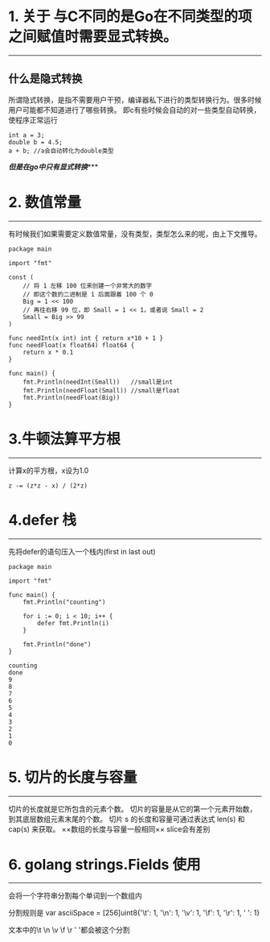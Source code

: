 # 1. 关于 与C不同的是Go在不同类型的项之间赋值时需要显式转换。
------
## 什么是隐式转换
所谓隐式转换，是指不需要用户干预，编译器私下进行的类型转换行为。很多时候用户可能都不知道进行了哪些转换。
即c有些时候会自动的对一些类型自动转换，使程序正常运行
```
int a = 3;
double b = 4.5;
a + b; //a会自动转化为double类型
```

*****但是在go中只有显式转换********

# 2. 数值常量
-----
有时候我们如果需要定义数值常量，没有类型，类型怎么来的呢，由上下文推导。
```
package main

import "fmt"

const (
	// 将 1 左移 100 位来创建一个非常大的数字
	// 即这个数的二进制是 1 后面跟着 100 个 0
	Big = 1 << 100
	// 再往右移 99 位，即 Small = 1 << 1，或者说 Small = 2
	Small = Big >> 99
)

func needInt(x int) int { return x*10 + 1 }
func needFloat(x float64) float64 {
	return x * 0.1
}

func main() {
	fmt.Println(needInt(Small))   //small是int
	fmt.Println(needFloat(Small)) //small是float
	fmt.Println(needFloat(Big))
}
```

# 3.牛顿法算平方根
------
计算x的平方根，x设为1.0
```
z -= (z*z - x) / (2*z)
```

# 4.defer 栈
-----
先将defer的语句压入一个栈内(first in last out)
```
package main

import "fmt"

func main() {
	fmt.Println("counting")

	for i := 0; i < 10; i++ {
		defer fmt.Println(i)
	}

	fmt.Println("done")
}
```

```
counting
done
9
8
7
6
5
4
3
2
1
0
```

# 5. 切片的长度与容量
------
切片的长度就是它所包含的元素个数。
切片的容量是从它的第一个元素开始数，到其底层数组元素末尾的个数。
切片 s 的长度和容量可通过表达式 len(s) 和 cap(s) 来获取。
××数组的长度与容量一般相同××
slice会有差别


# 6. golang strings.Fields 使用
-----
会将一个字符串分割每个单词到一个数组内

分割规则是
var asciiSpace = [256]uint8{'\t': 1, '\n': 1, '\v': 1, '\f': 1, '\r': 1, ' ': 1}

文本中的\t \n \v \f \r ' '都会被这个分割
